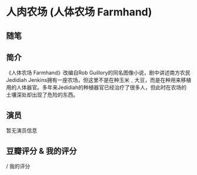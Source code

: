 # 人肉农场 (人体农场 Farmhand)

## 随笔

## 简介

《人体农场 Farmhand》改编自Rob Guillory的同名图像小说，剧中讲述南方农民Jedidiah Jenkins拥有一座农场，但这里不是在种玉米﹑大豆，而是在种用来移植用的人体器官。多年来Jedidiah的种植器官已经治疗了很多人，但此时在农场的土壤深处却出现了危险的东西。

## 演员

暂无演员信息

## 豆瓣评分 & 我的评分

 / 我的评分
